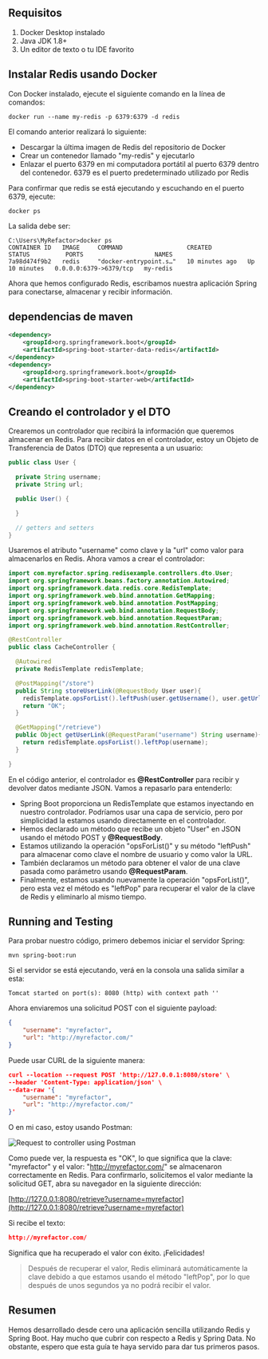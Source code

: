 
## Requisitos
1. Docker Desktop instalado
2. Java JDK 1.8+
3. Un editor de texto o tu IDE favorito

## Instalar Redis usando Docker
Con Docker instalado, ejecute el siguiente comando en la línea de comandos:
````commandline
docker run --name my-redis -p 6379:6379 -d redis
````
El comando anterior realizar&aacute; lo siguiente:  

* Descargar la última imagen de Redis del repositorio de Docker
* Crear un contenedor llamado "my-redis" y ejecutarlo
* Enlazar el puerto 6379 en mi computadora portátil al puerto 6379 dentro del contenedor. 6379 es el puerto predeterminado utilizado por Redis

Para confirmar que redis se está ejecutando y escuchando en el puerto 6379, ejecute:
````commandline
docker ps
````
La salida debe ser:
````commandline
C:\Users\MyRefactor>docker ps
CONTAINER ID   IMAGE     COMMAND                  CREATED          STATUS          PORTS                    NAMES
7a98d474f9b2   redis     "docker-entrypoint.s…"   10 minutes ago   Up 10 minutes   0.0.0.0:6379->6379/tcp   my-redis
````
Ahora que hemos configurado Redis, escribamos nuestra aplicación Spring para conectarse, almacenar y recibir información.

## dependencias de maven
````xml
<dependency>
    <groupId>org.springframework.boot</groupId>
    <artifactId>spring-boot-starter-data-redis</artifactId>
</dependency>
<dependency>
    <groupId>org.springframework.boot</groupId>
    <artifactId>spring-boot-starter-web</artifactId>
</dependency>
````

## Creando el controlador y el DTO
Crearemos un controlador que recibirá la información que queremos almacenar en Redis. 
Para recibir datos en el controlador, estoy un Objeto de Transferencia de Datos (DTO) que representa a un usuario:
````java
public class User {

  private String username;
  private String url;

  public User() {

  }

  // getters and setters
}
````
Usaremos el atributo "username" como clave y la "url" como valor para almacenarlos en Redis. 
Ahora vamos a crear el controlador:
````java
import com.myrefactor.spring.redisexample.controllers.dto.User;
import org.springframework.beans.factory.annotation.Autowired;
import org.springframework.data.redis.core.RedisTemplate;
import org.springframework.web.bind.annotation.GetMapping;
import org.springframework.web.bind.annotation.PostMapping;
import org.springframework.web.bind.annotation.RequestBody;
import org.springframework.web.bind.annotation.RequestParam;
import org.springframework.web.bind.annotation.RestController;

@RestController
public class CacheController {

  @Autowired
  private RedisTemplate redisTemplate;

  @PostMapping("/store")
  public String storeUserLink(@RequestBody User user){
    redisTemplate.opsForList().leftPush(user.getUsername(), user.getUrl());
    return "OK";
  }

  @GetMapping("/retrieve")
  public Object getUserLink(@RequestParam("username") String username){
    return redisTemplate.opsForList().leftPop(username);
  }

}
````
En el código anterior, el controlador es **@RestController** para recibir y devolver datos mediante JSON. Vamos a repasarlo para entenderlo:  

* Spring Boot proporciona un RedisTemplate que estamos inyectando en nuestro controlador. Podríamos usar una capa de servicio, pero por simplicidad la estamos usando directamente en el controlador.
* Hemos declarado un método que recibe un objeto "User" en JSON usando el método POST y **@RequestBody**.
* Estamos utilizando la operación "opsForList()" y su método "leftPush" para almacenar como clave el nombre de usuario y como valor la URL.
* También declaramos un método para obtener el valor de una clave pasada como par&aacute;metro usando **@RequestParam**.
* Finalmente, estamos usando nuevamente la operación "opsForList()", pero esta vez el método es "leftPop" para recuperar el valor de la clave de Redis y eliminarlo al mismo tiempo.

## Running and Testing
Para probar nuestro código, primero debemos iniciar el servidor Spring:
````commandline
mvn spring-boot:run
````
Si el servidor se está ejecutando, verá en la consola una salida similar a esta:
````commandline
Tomcat started on port(s): 8080 (http) with context path ''
````
Ahora enviaremos una solicitud POST con el siguiente payload:
````json
{
    "username": "myrefactor",
    "url": "http://myrefactor.com/"
}
````
Puede usar CURL de la siguiente manera:
````json
curl --location --request POST 'http://127.0.0.1:8080/store' \
--header 'Content-Type: application/json' \
--data-raw '{
    "username": "myrefactor",
    "url": "http://myrefactor.com/"
}'
````
O en mi caso, estoy usando Postman:

![Request to controller using Postman](https://drive.google.com/uc?id=1LfrWyPCuwzcSMEnCUlJbShDOH5wEnhSu)

Como puede ver, la respuesta es "OK", lo que significa que la clave: "myrefactor" y el valor: "http://myrefactor.com/" se almacenaron correctamente en Redis.
Para confirmarlo, solicitemos el valor mediante la solicitud GET, abra su navegador en la siguiente dirección:

[http://127.0.0.1:8080/retrieve?username=myrefactor](http://127.0.0.1:8080/retrieve?username=myrefactor)

Si recibe el texto:
````json
http://myrefactor.com/
````
Significa que ha recuperado el valor con éxito. ¡Felicidades!

> Después de recuperar el valor, Redis eliminará automáticamente la clave debido a que estamos usando el método "leftPop", por lo que después de unos segundos ya no podrá recibir el valor.

## Resumen
Hemos desarrollado desde cero una aplicación sencilla utilizando Redis y Spring Boot. Hay mucho que cubrir con respecto a Redis y Spring Data. No obstante, espero que esta guía te haya servido para dar tus primeros pasos.